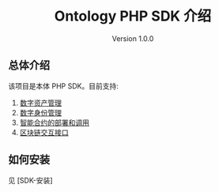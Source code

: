 <h1 align="center"> Ontology PHP SDK 介绍 </h1>

<p align="center" class="version">Version 1.0.0 </p>

## 总体介绍

该项目是本体 PHP SDK。目前支持:

1. [数字资产管理](数字资产管理.md)
2. [数字身份管理](数字身份管理.md)
3. [智能合约的部署和调用](智能合约的部署和调用.md)
4. [区块链交互接口](区块链交互接口.md)

## 如何安装

见 [SDK-安装]

